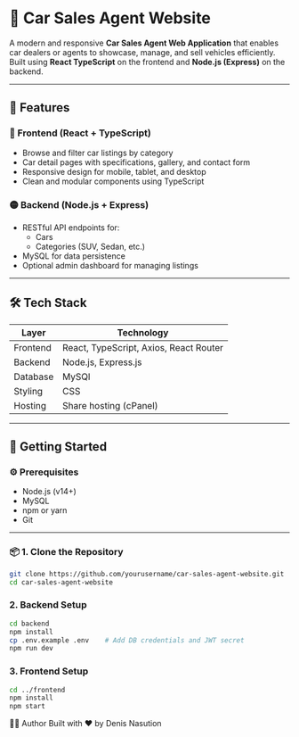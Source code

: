 # 🚗 Car Sales Agent Website

A modern and responsive **Car Sales Agent Web Application** that enables car dealers or agents to showcase, manage, and sell vehicles efficiently. Built using **React TypeScript** on the frontend and **Node.js (Express)** on the backend.

---

## 📸 Features

### 🔷 Frontend (React + TypeScript)
- Browse and filter car listings by category
- Car detail pages with specifications, gallery, and contact form
- Responsive design for mobile, tablet, and desktop
- Clean and modular components using TypeScript

### 🟡 Backend (Node.js + Express)
- RESTful API endpoints for:
  - Cars
  - Categories (SUV, Sedan, etc.)
- MySQL for data persistence
- Optional admin dashboard for managing listings

---

## 🛠️ Tech Stack

| Layer     | Technology                   |
|-----------|-------------------------------|
| Frontend  | React, TypeScript, Axios, React Router |
| Backend   | Node.js, Express.js            |
| Database  | MySQl                          |
| Styling   | CSS                            |
| Hosting   | Share hosting (cPanel) |

---

## 🚀 Getting Started

### ⚙️ Prerequisites
- Node.js (v14+)
- MySQL
- npm or yarn
- Git

---

### 📦 1. Clone the Repository

```bash
git clone https://github.com/yourusername/car-sales-agent-website.git
cd car-sales-agent-website
```

### 2. Backend Setup

```bash
cd backend
npm install
cp .env.example .env    # Add DB credentials and JWT secret
npm run dev
```

### 3. Frontend Setup

```bash
cd ../frontend
npm install
npm start
```

🧑‍💻 Author
Built with ❤️ by Denis Nasution
